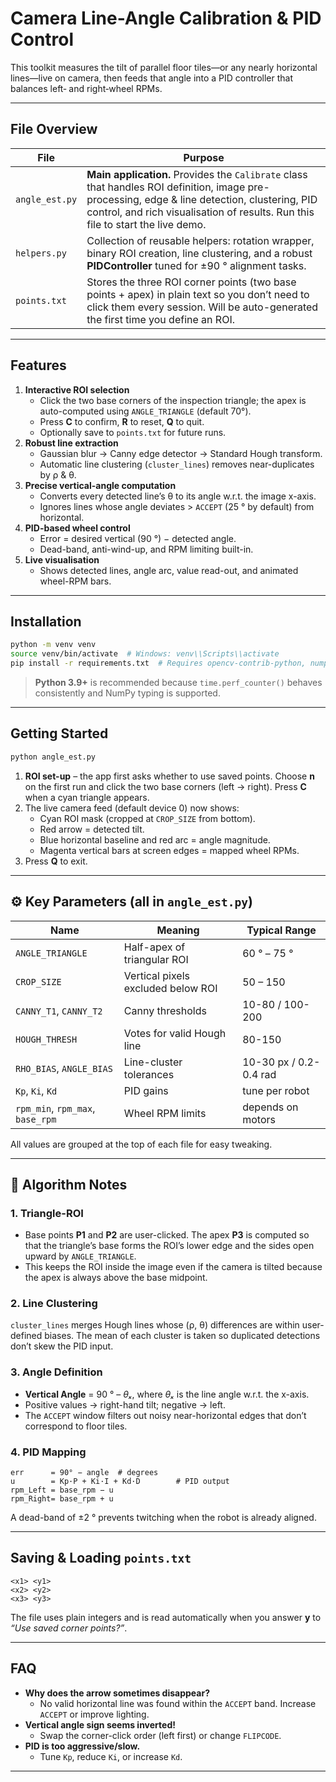 # Camera Line-Angle Calibration & PID Control

This toolkit measures the tilt of parallel floor tiles—or any nearly horizontal lines—live on camera, then feeds that angle into a PID controller that balances left‑ and right‑wheel RPMs.

---

## File Overview

| File           | Purpose                                                                                                                                                                                                                          |
| -------------- | -------------------------------------------------------------------------------------------------------------------------------------------------------------------------------------------------------------------------------- |
| `angle_est.py` | **Main application.** Provides the `Calibrate` class that handles ROI definition, image pre-processing, edge & line detection, clustering, PID control, and rich visualisation of results. Run this file to start the live demo. |
| `helpers.py`   | Collection of reusable helpers: rotation wrapper, binary ROI creation, line clustering, and a robust **PIDController** tuned for ±90 ° alignment tasks.                                                                          |
| `points.txt`   | Stores the three ROI corner points (two base points + apex) in plain text so you don’t need to click them every session. Will be auto-generated the first time you define an ROI.                                                |

---

## Features

1. **Interactive ROI selection**
   - Click the two base corners of the inspection triangle; the apex is auto-computed using `ANGLE_TRIANGLE` (default 70°).
   - Press **C** to confirm, **R** to reset, **Q** to quit.
   - Optionally save to `points.txt` for future runs.
2. **Robust line extraction**
   - Gaussian blur → Canny edge detector → Standard Hough transform.
   - Automatic line clustering (`cluster_lines`) removes near-duplicates by ρ & θ.
3. **Precise vertical-angle computation**
   - Converts every detected line’s θ to its angle w\.r.t. the image x-axis.
   - Ignores lines whose angle deviates > `ACCEPT` (25 ° by default) from horizontal.
4. **PID-based wheel control**
   - Error = desired vertical (90 °) − detected angle.
   - Dead-band, anti-wind-up, and RPM limiting built-in.
5. **Live visualisation**
   - Shows detected lines, angle arc, value read-out, and animated wheel-RPM bars.

---

## Installation

```bash
python -m venv venv
source venv/bin/activate  # Windows: venv\\Scripts\\activate
pip install -r requirements.txt  # Requires opencv-contrib-python, numpy
```

> **Python 3.9+** is recommended because `time.perf_counter()` behaves consistently and NumPy typing is supported.

---

## Getting Started

```bash
python angle_est.py
```

1. **ROI set-up** – the app first asks whether to use saved points. Choose **n** on the first run and click the two base corners (left → right). Press **C** when a cyan triangle appears.
2. The live camera feed (default device 0) now shows:
   - Cyan ROI mask (cropped at `CROP_SIZE` from bottom).
   - Red arrow = detected tilt.
   - Blue horizontal baseline and red arc = angle magnitude.
   - Magenta vertical bars at screen edges = mapped wheel RPMs.
3. Press **Q** to exit.

---

## ⚙️ Key Parameters (all in `angle_est.py`)

| Name                             | Meaning                            | Typical Range          |
| -------------------------------- | ---------------------------------- | ---------------------- |
| `ANGLE_TRIANGLE`                 | Half-apex of triangular ROI        | 60 ° – 75 °            |
| `CROP_SIZE`                      | Vertical pixels excluded below ROI | 50 – 150               |
| `CANNY_T1`, `CANNY_T2`           | Canny thresholds                   | 10-80 / 100-200        |
| `HOUGH_THRESH`                   | Votes for valid Hough line         | 80-150                 |
| `RHO_BIAS`, `ANGLE_BIAS`         | Line-cluster tolerances            | 10-30 px / 0.2-0.4 rad |
| `Kp`, `Ki`, `Kd`                 | PID gains                          | tune per robot         |
| `rpm_min`, `rpm_max`, `base_rpm` | Wheel RPM limits                   | depends on motors      |

All values are grouped at the top of each file for easy tweaking.

---

## 🧩 Algorithm Notes

### 1. Triangle-ROI

- Base points **P1** and **P2** are user-clicked. The apex **P3** is computed so that the triangle’s base forms the ROI’s lower edge and the sides open upward by `ANGLE_TRIANGLE`.
- This keeps the ROI inside the image even if the camera is tilted because the apex is always above the base midpoint.

### 2. Line Clustering

`cluster_lines` merges Hough lines whose (ρ, θ) differences are within user-defined biases. The mean of each cluster is taken so duplicated detections don’t skew the PID input.

### 3. Angle Definition

- **Vertical Angle** = 90 ° – *θₓ*, where *θₓ* is the line angle w\.r.t. the x-axis.
- Positive values → right-hand tilt; negative → left.
- The `ACCEPT` window filters out noisy near-horizontal edges that don’t correspond to floor tiles.

### 4. PID Mapping

```
err      = 90° − angle  # degrees
u        = Kp·P + Ki·I + Kd·D        # PID output
rpm_Left = base_rpm − u
rpm_Right= base_rpm + u
```

A dead-band of ±2 ° prevents twitching when the robot is already aligned.

---

## Saving & Loading `points.txt`

```
<x1> <y1>
<x2> <y2>
<x3> <y3>
```

The file uses plain integers and is read automatically when you answer **y** to *“Use saved corner points?”*.

---

## FAQ

- **Why does the arrow sometimes disappear?**
  - No valid horizontal line was found within the `ACCEPT` band. Increase `ACCEPT` or improve lighting.
- **Vertical angle sign seems inverted!**
  - Swap the corner-click order (left first) or change `FLIPCODE`.
- **PID is too aggressive/slow.**
  - Tune `Kp`, reduce `Ki`, or increase `Kd`.

---

